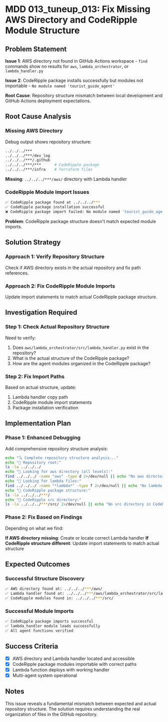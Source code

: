 # MDD 013_tuneup_013: Fix Missing AWS Directory and CodeRipple Module Structure

## Problem Statement

**Issue 1**: AWS directory not found in GitHub Actions workspace - `find` commands show no results for `aws`, `lambda_orchestrator`, or `lambda_handler.py`

**Issue 2**: CodeRipple package installs successfully but modules not importable - `No module named 'tourist_guide_agent'`

**Root Cause**: Repository structure mismatch between local development and GitHub Actions deployment expectations.

## Root Cause Analysis

### **Missing AWS Directory**
Debug output shows repository structure:
```bash
../../../***
../../../***/dev_log  
../../../***/.github
../../../***/***      # CodeRipple package
../../../***/infra    # Terraform files
```

**Missing**: `../../../***/aws/` directory with Lambda handler

### **CodeRipple Module Import Issues**
```bash
✅ CodeRipple package found at ../../../***
✅ CodeRipple package installation successful
❌ CodeRipple package import failed: No module named 'tourist_guide_agent'
```

**Problem**: CodeRipple package structure doesn't match expected module imports.

## Solution Strategy

### **Approach 1: Verify Repository Structure**
Check if AWS directory exists in the actual repository and fix path references.

### **Approach 2: Fix CodeRipple Module Imports**
Update import statements to match actual CodeRipple package structure.

## Investigation Required

### **Step 1: Check Actual Repository Structure**
Need to verify:
1. Does `aws/lambda_orchestrator/src/lambda_handler.py` exist in the repository?
2. What is the actual structure of the CodeRipple package?
3. How are the agent modules organized in the CodeRipple package?

### **Step 2: Fix Import Paths**
Based on actual structure, update:
1. Lambda handler copy path
2. CodeRipple module import statements
3. Package installation verification

## Implementation Plan

### **Phase 1: Enhanced Debugging**
Add comprehensive repository structure analysis:

```bash
echo "🔍 Complete repository structure analysis..."
echo "📂 Repository root:"
ls -la ../../../
echo "📂 Looking for aws directory (all levels):"
find ../../../ -name "aws" -type d 2>/dev/null || echo "No aws directory found"
echo "📂 Looking for lambda files:"
find ../../../ -name "*lambda*" -type f 2>/dev/null || echo "No lambda files found"
echo "📂 CodeRipple package structure:"
ls -la ../../../***/
echo "📂 CodeRipple src directory:"
ls -la ../../../***/src/ 2>/dev/null || echo "No src directory in CodeRipple"
```

### **Phase 2: Fix Based on Findings**
Depending on what we find:

**If AWS directory missing**: Create or locate correct Lambda handler
**If CodeRipple structure different**: Update import statements to match actual structure

## Expected Outcomes

### **Successful Structure Discovery**
```bash
✅ AWS directory found at: ../../../***/aws/
✅ Lambda handler found at: ../../../***/aws/lambda_orchestrator/src/lambda_handler.py
✅ CodeRipple modules found in: ../../../***/src/
```

### **Successful Module Imports**
```bash
✅ CodeRipple package imports successful
✅ lambda_handler module loads successfully
✅ All agent functions verified
```

## Success Criteria

- [x] AWS directory and Lambda handler located and accessible
- [x] CodeRipple package modules importable with correct paths
- [x] Lambda function deploys with working handler
- [x] Multi-agent system operational

## Notes

This issue reveals a fundamental mismatch between expected and actual repository structure. The solution requires understanding the real organization of files in the GitHub repository.
